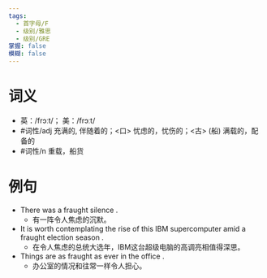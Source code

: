 ```yaml
---
tags:
  - 首字母/F
  - 级别/雅思
  - 级别/GRE
掌握: false
模糊: false
---
```

# 词义
- 英：/frɔːt/； 美：/frɔːt/
- #词性/adj  充满的, 伴随着的；<口> 忧虑的，忧伤的；<古> (船) 满载的，配备的
- #词性/n  重载，船货
# 例句
- There was a fraught silence .
	- 有一阵令人焦虑的沉默。
- It is worth contemplating the rise of this IBM supercomputer amid a fraught election season .
	- 在令人焦虑的总统大选年，IBM这台超级电脑的高调亮相值得深思。
- Things are as fraught as ever in the office .
	- 办公室的情况和往常一样令人担心。
